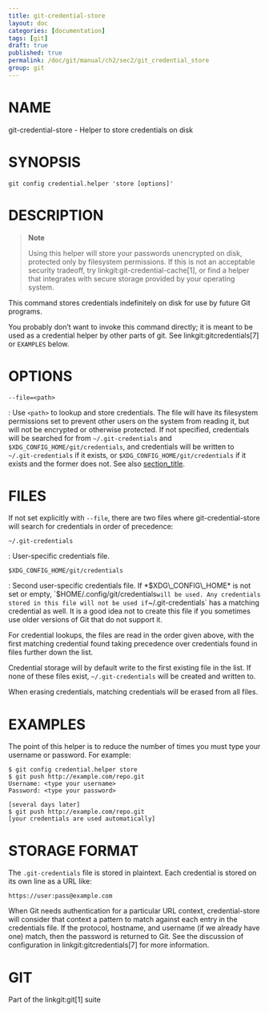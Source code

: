 ```yaml
---
title: git-credential-store
layout: doc
categories: [documentation]
tags: [git]
draft: true
published: true
permalink: /doc/git/manual/ch2/sec2/git_credential_store
group: git
---
```


NAME
====

git-credential-store - Helper to store credentials on disk

SYNOPSIS
========

    git config credential.helper 'store [options]'

DESCRIPTION
===========

> **Note**
>
> Using this helper will store your passwords unencrypted on disk, protected only by filesystem permissions. If this is not an acceptable security tradeoff, try linkgit:git-credential-cache\[1\], or find a helper that integrates with secure storage provided by your operating system.

This command stores credentials indefinitely on disk for use by future Git programs.

You probably don’t want to invoke this command directly; it is meant to be used as a credential helper by other parts of git. See linkgit:gitcredentials\[7\] or `EXAMPLES` below.

OPTIONS
=======

`--file=<path>`

:   Use `<path>` to lookup and store credentials. The file will have its filesystem permissions set to prevent other users on the system from reading it, but will not be encrypted or otherwise protected. If not specified, credentials will be searched for from `~/.git-credentials` and `$XDG_CONFIG_HOME/git/credentials`, and credentials will be written to `~/.git-credentials` if it exists, or `$XDG_CONFIG_HOME/git/credentials` if it exists and the former does not. See also [section\_title](#FILES).

FILES
=====

If not set explicitly with `--file`, there are two files where git-credential-store will search for credentials in order of precedence:

`~/.git-credentials`

:   User-specific credentials file.

`$XDG_CONFIG_HOME/git/credentials`

:   Second user-specific credentials file. If *$XDG\_CONFIG\_HOME* is not set or empty, `$HOME/.config/git/credentials` will be used. Any credentials stored in this file will not be used if `~/.git-credentials` has a matching credential as well. It is a good idea not to create this file if you sometimes use older versions of Git that do not support it.

For credential lookups, the files are read in the order given above, with the first matching credential found taking precedence over credentials found in files further down the list.

Credential storage will by default write to the first existing file in the list. If none of these files exist, `~/.git-credentials` will be created and written to.

When erasing credentials, matching credentials will be erased from all files.

EXAMPLES
========

The point of this helper is to reduce the number of times you must type your username or password. For example:

    $ git config credential.helper store
    $ git push http://example.com/repo.git
    Username: <type your username>
    Password: <type your password>

    [several days later]
    $ git push http://example.com/repo.git
    [your credentials are used automatically]

STORAGE FORMAT
==============

The `.git-credentials` file is stored in plaintext. Each credential is stored on its own line as a URL like:

    https://user:pass@example.com

When Git needs authentication for a particular URL context, credential-store will consider that context a pattern to match against each entry in the credentials file. If the protocol, hostname, and username (if we already have one) match, then the password is returned to Git. See the discussion of configuration in linkgit:gitcredentials\[7\] for more information.

GIT
===

Part of the linkgit:git\[1\] suite
